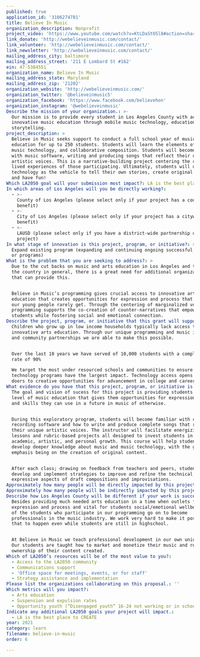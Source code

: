 ```yaml
---
published: true
application_id: '3106274781'
title: Believe In Music
organization_description: Nonprofit
project_video: 'https://www.youtube.com/watch?v=KtLDaStOSl8#action=share'
link_donate: 'http://webelieveinmusic.com/contact/'
link_volunteer: 'http://webelieveinmusic.com/contact/'
link_newsletter: 'http://webelieveinmusic.com/contact/'
mailing_address_city: baltimore
mailing_address_street: '211 E Lombard St #162'
ein: 47-5384551
organization_name: Believe In Music
mailing_address_state: Maryland
mailing_address_zip: '21202'
organization_website: 'http://webelieveinmusic.com/'
organization_twitter: '@believeinmusic5'
organization_facebook: 'https://www.facebook.com/believehon'
organization_instagram: '@webelieveinmusic'
Describe the mission of your organization.: >-
  Our mission is to provide every student in Los Angeles County with access to
  innovative music education through mobile music technology, education and
  storytelling.
project_description: >
  Believe in Music seeks support to conduct a full school year of music
  education for up to 250 students. Students will learn the elements of music,
  music technology, and collaborative composition. Students will become familiar
  with music software, writing and producing songs that reflect their unique
  artistic voices. This is a narrative-building project centering the complex
  lived experiences of those participating. Ultimately, students will use music
  technology as the vehicle to tell their own stories, create original songs,
  and have fun! 
Which LA2050 goal will your submission most impact?: LA is the best place to LEARN
In which areas of Los Angeles will you be directly working?:
  - >-
    County of Los Angeles (please select only if your project has a countywide
    benefit)
  - >-
    City of Los Angeles (please select only if your project has a citywide
    benefit)
  - >-
    LAUSD (please select only if you have a district-wide partnership or
    project)
In what stage of innovation is this project, program, or initiative?: >-
  Expand existing program (expanding and continuing ongoing successful projects
  or programs)
What is the problem that you are seeking to address?: >
  Due to the cut backs on music and arts education in Los Angeles and throughout
  the country in general, there is a great need for additional organizations
  that can provide this.


  Believe in Music’s programming gives crucial access to innovative arts
  education that creates opportunities for expression and process that many of
  our young people rarely get. Through the centering of marginalized voices our
  programming supports the co-creation of counter-narratives that empower the
  students while fostering social and emotional connection. 
Describe the project, program, or initiative that this grant will support to address the problem identified.: >-
  Children who grow up in low income households typically lack access to
  innovative arts education. Through our unique programming and music industry
  and community partnerships we are able to make this possible.


  Over the last 10 years we have served of 10,000 students with a completion
  rate of 90%

  We target the most under resourced schools and communities to ensure our music
  technology programs have the largest impact. Technology access opens endless
  doors to creative opportunities for advancement in college and careers.
What evidence do you have that this project, program, or initiative is or will be successful, and how will you define and measure success?: >-
  The goal and vision of sucess for this project is providing students with a
  level of music education that gives them opportunities for expression of self
  and skills they can use in a future in music of otherwise.


  During this exploratory program, students will become familiar with computer
  recording software and how to write and produce complete songs that reflect
  their unique artistic voices. The instructor will facilitate energizing
  lessons and rubric-based projects all designed to invest students in their own
  academic, artistic, and personal growth. This course will help students
  develop deeper knowledge about music and music technology, with the greatest
  emphasis being on the creation of original content.


  After each class; drawing on feedback from teachers and peers, students
  develop and implement strategies to improve and refine the technical and
  expressive aspects of draft compositions and improvisations.
Approximately how many people will be directly impacted by this project, program, or initiative?: '100'
Approximately how many people will be indirectly impacted by this project, program, or initiative?: '5000'
Describe how Los Angeles County will be different if your work is successful.: >-
  Besides providing much needed arts education in a time when outlets for
  expression and process and vital for students social/emotional wellbeing, many
  of the students who participate in our programming go on to become
  professionals in the music industry. We work very hard to make it possible for
  that to happen even while students are still in highschool.


  At Believe in Music we teach professional development in our own unique way.
  Our students are taught how to market and monetize their music and retain sole
  ownership of their content created. 
Which of LA2050’s resources will be of the most value to you?:
  - Access to the LA2050 community
  - Communications support
  - 'Office space for meetings, events, or for staff'
  - Strategy assistance and implementation
Please list the organizations collaborating on this proposal.: ''
Which metrics will you impact?:
  - Arts education
  - Suspension and expulsion rates
  - Opportunity youth (“Disengaged youth” 16-24 not working or in school)
Indicate any additional LA2050 goals your project will impact.:
  - LA is the best place to CREATE
year: 2021
category: learn
filename: believe-in-music
order: 6

---
```

